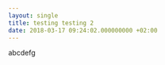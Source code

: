 ```yaml
---
layout: single
title: testing testing 2
date: 2018-03-17 09:24:02.000000000 +02:00
---
```


abcdefg
